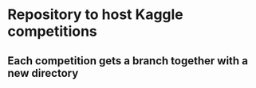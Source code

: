 # Repository to host Kaggle competitions

## Each competition gets a branch together with a new directory